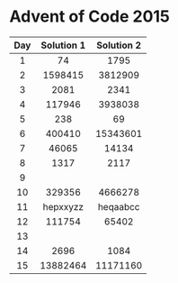 # Advent of Code 2015

| Day | Solution 1 | Solution 2 |
| :-: | :--------: | :--------: |
| 1 | 74 | 1795 |
| 2 | 1598415 | 3812909 |
| 3 | 2081 | 2341 | 
| 4 | 117946 | 3938038 |
| 5 | 238 | 69 |
| 6 | 400410 | 15343601 |
| 7 | 46065 | 14134 |
| 8 | 1317 | 2117 |
| 9 | | |
| 10| 329356 | 4666278 |
| 11| hepxxyzz | heqaabcc |
| 12| 111754 | 65402 |
| 13|||
| 14| 2696 | 1084 |
| 15| 13882464 | 11171160 |
